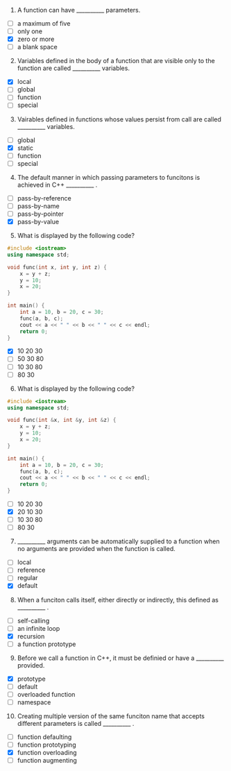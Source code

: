 1. A function can have __________ parameters.

- [ ] a maximum of five
- [ ] only one
- [x] zero or more
- [ ] a blank space

2. Variables defined in the body of a function that are visible only to the function are called __________ variables.

- [x] local
- [ ] global
- [ ] function
- [ ] special

3. Vairables defined in functions whose values persist from call are called __________ variables.

- [ ] global 
- [x] static
- [ ] function 
- [ ] special

4. The default manner in which passing parameters to funcitons is achieved in C++ __________ .

- [ ] pass-by-reference
- [ ] pass-by-name
- [ ] pass-by-pointer
- [x] pass-by-value

5. What is displayed by the following code?

```c++
#include <iostream>
using namespace std;

void func(int x, int y, int z) {
    x = y + z;
    y = 10;
    x = 20;
}

int main() {
    int a = 10, b = 20, c = 30;
    func(a, b, c);
    cout << a << " " << b << " " << c << endl;
    return 0;
}
```

- [x] 10 20 30
- [ ] 50 30 80
- [ ] 10 30 80
- [ ] 80 30

6. What is displayed by the following code?

```c++
#include <iostream>
using namespace std;

void func(int &x, int &y, int &z) {
    x = y + z;
    y = 10;
    x = 20;
}

int main() {
    int a = 10, b = 20, c = 30;
    func(a, b, c);
    cout << a << " " << b << " " << c << endl;
    return 0;
}
```

- [ ] 10 20 30
- [x] 20 10 30
- [ ] 10 30 80
- [ ] 80 30

7.  __________ arguments can be automatically supplied to a function when no arguments are provided when the function is called.

- [ ] local
- [ ] reference
- [ ] regular
- [x] default

8. When a funciton calls itself, either directly or indirectly, this defined as __________ .

- [ ] self-calling
- [ ] an infinite loop
- [x] recursion
- [ ] a function prototype

9. Before we call a function in C++, it must be definied or have a __________ provided.

- [x] prototype
- [ ] default
- [ ] overloaded function
- [ ] namespace

10. Creating multiple version of the same funciton name that accepts different parameters is called __________ .

- [ ] function defaulting
- [ ] function prototyping
- [x] function overloading
- [ ] function augmenting